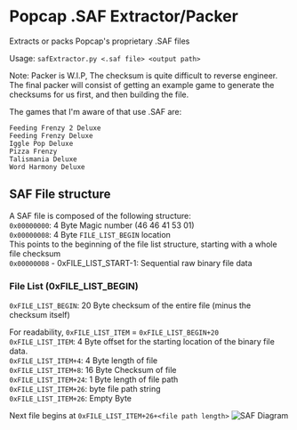 # Popcap .SAF Extractor/Packer
Extracts or packs Popcap's proprietary .SAF files

Usage: `safExtractor.py <.saf file> <output path>`

Note: Packer is W.I.P, The checksum is quite difficult to reverse engineer. The final packer will consist of getting an example game to generate the checksums for us first, and then building the file.

The games that I'm aware of that use .SAF are:
```
Feeding Frenzy 2 Deluxe
Feeding Frenzy Deluxe
Iggle Pop Deluxe
Pizza Frenzy
Talismania Deluxe
Word Harmony Deluxe
```

## SAF File structure
A SAF file is composed of the following structure:  
`0x00000000`: 4 Byte Magic number (46 46 41 53 01)  
`0x00000008`: 4 Byte `FILE_LIST_BEGIN` location  
This points to the beginning of the file list structure, starting with a whole file checksum  
`0x00000008` - 0xFILE_LIST_START-1: Sequential raw binary file data 
### File List (0xFILE_LIST_BEGIN)
`0xFILE_LIST_BEGIN`: 20 Byte checksum of the entire file (minus the checksum itself) 

For readability, `0xFILE_LIST_ITEM` = `0xFILE_LIST_BEGIN+20`  
`0xFILE_LIST_ITEM`: 4 Byte offset for the starting location of the binary file data.  
`0xFILE_LIST_ITEM+4`: 4 Byte length of file  
`0xFILE_LIST_ITEM+8`: 16 Byte Checksum of file  
`0xFILE_LIST_ITEM+24`: 1 Byte length of file path  
`0xFILE_LIST_ITEM+26`: <file path length> byte file path string  
`0xFILE_LIST_ITEM+26`: Empty Byte

Next file begins at `0xFILE_LIST_ITEM+26+<file path length>`
![SAF Diagram](https://i.imgur.com/szUSTHN.png)
